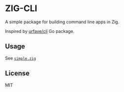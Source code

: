 # ZIG-CLI

A simple package for building command line apps in Zig.

Inspired by [urfave/cli](https://github.com/urfave/cli) Go package.

## Usage
See [`simple.zig`](./example/simple.zig)

## License
MIT